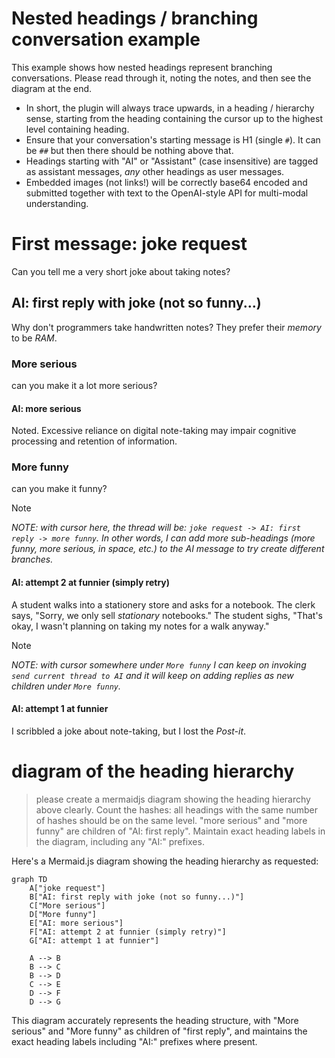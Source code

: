 # Nested headings / branching conversation example

This example shows how nested headings represent branching conversations. Please read through it, noting the notes, and then see the diagram at the end.

- In short, the plugin will always trace upwards, in a heading / hierarchy sense, starting from the heading containing the cursor up to the highest level containing heading.
- Ensure that your conversation's starting message is H1 (single `#`). It can be `##` but then there should be nothing above that.
- Headings starting with "AI" or "Assistant" (case insensitive) are tagged as assistant messages, _any_ other headings as user messages.
- Embedded images (not links!) will be correctly base64 encoded and submitted together with text to the OpenAI-style API for multi-modal understanding.

# First message: joke request

Can you tell me a very short joke about taking notes?

## AI: first reply with joke (not so funny...)

Why don't programmers take handwritten notes? They prefer their _memory_ to be _RAM_.

### More serious

can you make it a lot more serious?

#### AI: more serious

Noted. Excessive reliance on digital note-taking may impair cognitive processing and retention of information.

### More funny

can you make it funny?

> [!NOTE]
> _NOTE: with cursor here, the thread will be: `joke request -> AI: first reply -> more funny`. In other words, I can add more sub-headings (more funny, more serious, in space, etc.) to the AI message to try create different branches._

#### AI: attempt 2 at funnier (simply retry)

A student walks into a stationery store and asks for a notebook. The clerk says, "Sorry, we only sell _stationary_ notebooks." The student sighs, "That's okay, I wasn't planning on taking my notes for a walk anyway."

> [!NOTE]
> _NOTE: with cursor somewhere under `More funny` I can keep on invoking `send current thread to AI` and it will keep on adding replies as new children under `More funny`._

#### AI: attempt 1 at funnier

I scribbled a joke about note-taking, but I lost the _Post-it_.

# diagram of the heading hierarchy

> please create a mermaidjs diagram showing the heading hierarchy above clearly. Count the hashes: all headings with the same number of hashes should be on the same level. "more serious" and "more funny" are children of "AI: first reply". Maintain exact heading labels in the diagram, including any "AI:" prefixes.

Here's a Mermaid.js diagram showing the heading hierarchy as requested:

```mermaid
graph TD
    A["joke request"]
    B["AI: first reply with joke (not so funny...)"]
    C["More serious"]
    D["More funny"]
    E["AI: more serious"]
    F["AI: attempt 2 at funnier (simply retry)"]
    G["AI: attempt 1 at funnier"]

    A --> B
    B --> C
    B --> D
    C --> E
    D --> F
    D --> G
```

This diagram accurately represents the heading structure, with "More serious" and "More funny" as children of "first reply", and maintains the exact heading labels including "AI:" prefixes where present.
